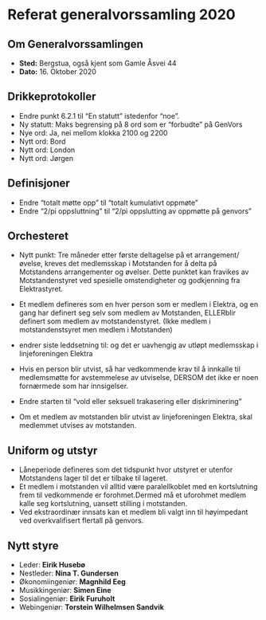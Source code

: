 # Referat generalvorssamling 2020

## Om Generalvorssamlingen
- **Sted:** Bergstua, også kjent som Gamle Åsvei 44
- **Dato:** 16. Oktober 2020

## Drikkeprotokoller

- Endre punkt 6.2.1 til “En statutt” istedenfor “noe”.  
- Ny statutt: Maks begrensing på 8 ord som er “forbudte” på GenVors
- Nye ord: Ja, nei mellom klokka 2100 og 2200
- Nytt ord: Bord
- Nytt ord: London
- Nytt ord: Jørgen


## Definisjoner
 - Endre “totalt møtte opp” til “totalt kumulativt oppmøte”
 - Endre “2/pi oppsluttning” til “2/pi oppslutting av oppmøtte på genvors”

## Orchesteret

 - Nytt punkt: Tre måneder etter første deltagelse på et arrangement/øvelse, kreves det medlemsskap i Motstanden for å delta på Motstandens arrangementer og øvelser. Dette punktet kan fravikes av Motstandenstyret ved spesielle omstendigheter og godkjenning fra Elektrastyret.

 - Et medlem defineres som en hver person som er medlem i Elektra, og en gang har definert seg selv som medlem av Motstanden, ELLERblir definert som medlem av motstandenstyret. (Ikke medlem i motstandenstsyret men medlem i Motstanden)

 - endrer siste leddsetning til: og det er uavhengig av utløpt medlemsskap i linjeforeningen Elektra

 - Hvis en person blir utvist, så har vedkommende krav til å innkalle til medlemsmøtte for avstemmelese av utviselse, DERSOM det ikke er noen fornærmede som har innsigelser.

 - Endre starten til “vold eller seksuell trakasering eller diskriminering”
 - Om et medlem av motstanden blir utvist av linjeforeningen Elektra, skal medlemmet utvises av motstanden.

## Uniform og utstyr
 - Låneperiode defineres som det tidspunkt hvor utstyret er utenfor Motstandens lager til det er tilbake til lageret.
 - Et medlem i motstanden vil alltid være paralellkoblet med en kortslutning frem til vedkommende er forohmet.Dermed må et uforohmet medlem kalle seg kortslutning, uansett stilling i motstanden.
 - Ved ekstraordinær innsats kan et medlem bli valgt inn til høyimpedant 
ved overkvalifisert flertall på genvors.

## Nytt styre
- Leder: **Eirik Husebø**
- Nestleder: **Nina T. Gundersen**
- Økonomiingeniør: **Magnhild Eeg**
- Musikkingeniør: **Simen Eine**
- Sosialingeniør: **Eirik Furuholt**
- Webingeniør: **Torstein Wilhelmsen Sandvik**